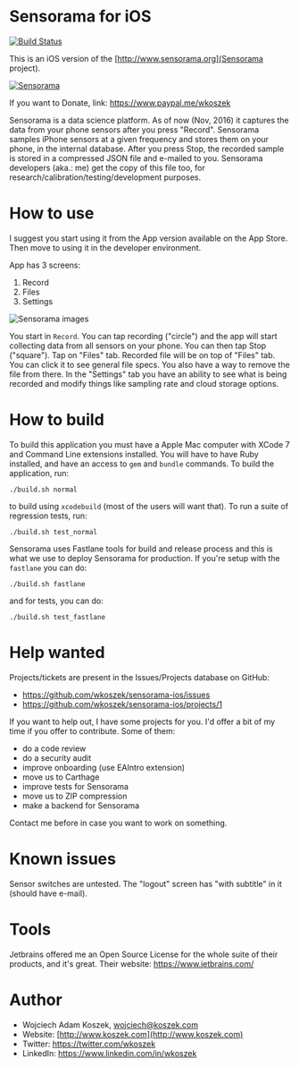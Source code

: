 # Sensorama for iOS

[![Build Status](https://travis-ci.org/wkoszek/sensorama-ios.svg?branch=master)](https://travis-ci.org/wkoszek/sensorama-ios)

This is an iOS version of the [http://www.sensorama.org](Sensorama project).

[![Sensorama](https://linkmaker.itunes.apple.com/assets/shared/badges/en-us/appstore-lrg.svg "Sensorama")](https://itunes.apple.com/us/app/sensorama/id1159788831?mt=8)

If you want to Donate, link: https://www.paypal.me/wkoszek

Sensorama is a data science platform. As of now (Nov, 2016) it captures the data from your phone sensors after you press "Record". Sensorama samples iPhone sensors at a given frequency and stores them on your phone, in the internal database. After you press Stop, the recorded sample is stored in a compressed JSON file and e-mailed to you. Sensorama developers (aka.: me) get the copy of this file too, for research/calibration/testing/development purposes.

# How to use

I suggest you start using it from the App version available on the App
Store. Then move to using it in the developer environment.

App has 3 screens:

1. Record
2. Files
3. Settings

![Sensorama images](http://www.sensorama.org/images/sensorama_3_screens.png)

You start in `Record`. You can tap recording ("circle") and the app will start
collecting data from all sensors on your phone. You can then tap Stop
("square"). Tap on "Files" tab. Recorded file will be on top of "Files" tab.
You can click it to see general file specs. You also have a way to remove
the file from there. In the "Settings" tab you have an ability to see what
is being recorded and modify things like sampling rate and cloud storage
options.

# How to build

To build this application you must have a Apple Mac computer with XCode 7
and Command Line extensions installed. You will have to have Ruby installed,
and have an access to `gem` and `bundle` commands. To build the application, run:

	./build.sh normal

to build using `xcodebuild` (most of the users will want that). To run a
suite of regression tests, run:

	./build.sh test_normal

Sensorama uses Fastlane tools for build and release process and this is what
we use to deploy Sensorama for production. If you're setup with the
`fastlane` you can do:

	./build.sh fastlane

and for tests, you can do:

	./build.sh test_fastlane

# Help wanted

Projects/tickets are present in the Issues/Projects database on
GitHub:

- https://github.com/wkoszek/sensorama-ios/issues
- https://github.com/wkoszek/sensorama-ios/projects/1

If you want to help out, I have some projects for you. I'd offer a bit of my
time if you offer to contribute. Some of them:

- do a code review
- do a security audit
- improve onboarding (use EAIntro extension)
- move us to Carthage
- improve tests for Sensorama
- move us to ZIP compression
- make a backend for Sensorama

Contact me before in case you want to work on something.

# Known issues

Sensor switches are untested. The "logout" screen has "with subtitle" in it
(should have e-mail).

# Tools

Jetbrains offered me an Open Source License for the whole suite of their
products, and it's great. Their website: https://www.jetbrains.com/

# Author

- Wojciech Adam Koszek, [wojciech@koszek.com](mailto:wojciech@koszek.com)
- Website: [http://www.koszek.com](http://www.koszek.com)
- Twitter: https://twitter.com/wkoszek
- LinkedIn: https://www.linkedin.com/in/wkoszek
